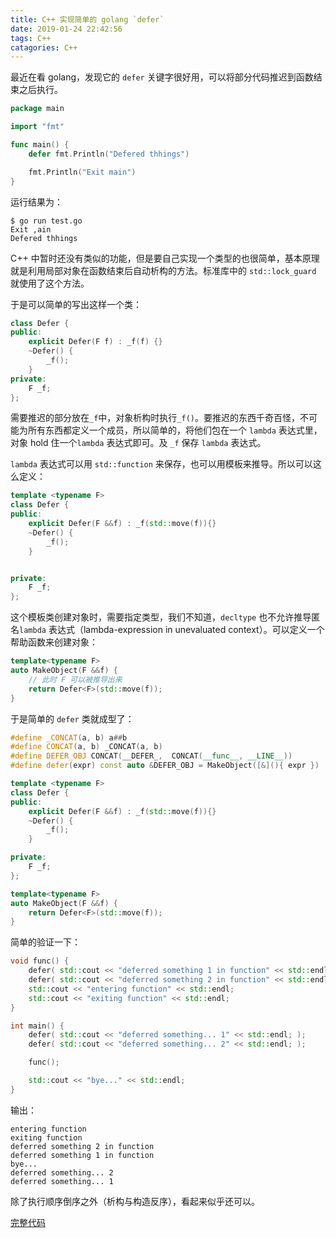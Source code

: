 ```yaml
---
title: C++ 实现简单的 golang `defer`
date: 2019-01-24 22:42:56
tags: C++
catagories: C++
---
```


最近在看 golang，发现它的 `defer` 关键字很好用，可以将部分代码推迟到函数结束之后执行。

```go
package main

import "fmt"

func main() {
	defer fmt.Println("Defered thhings")

	fmt.Println("Exit main")
}
```

运行结果为：

```
$ go run test.go
Exit ,ain
Defered thhings
```

C++ 中暂时还没有类似的功能，但是要自己实现一个类型的也很简单，基本原理就是利用局部对象在函数结束后自动析构的方法。标准库中的 `std::lock_guard` 就使用了这个方法。 

于是可以简单的写出这样一个类：

```C++
class Defer {
public:
    explicit Defer(F f) : _f(f) {}
    ~Defer() {
        _f();
    }
private:
    F _f;
};
```

需要推迟的部分放在`_f`中，对象析构时执行`_f()`。要推迟的东西千奇百怪，不可能为所有东西都定义一个成员，所以简单的，将他们包在一个 `lambda` 表达式里，对象 hold 住一个`lambda` 表达式即可。及 `_f` 保存 `lambda` 表达式。

`lambda` 表达式可以用 `std::function` 来保存，也可以用模板来推导。所以可以这么定义：

```C++
template <typename F>
class Defer {
public:
    explicit Defer(F &&f) : _f(std::move(f)){}
    ~Defer() {
        _f();
    }


private:
    F _f;
};
```

这个模板类创建对象时，需要指定类型，我们不知道，`decltype` 也不允许推导匿名`lambda` 表达式（lambda-expression in unevaluated context）。可以定义一个帮助函数来创建对象：

```C++
template<typename F>
auto MakeObject(F &&f) {
    // 此时 F 可以被推导出来
    return Defer<F>(std::move(f));
}
```

于是简单的 `defer` 类就成型了：

```C++
#define _CONCAT(a, b) a##b
#define CONCAT(a, b) _CONCAT(a, b)
#define DEFER_OBJ CONCAT(__DEFER_,  CONCAT(__func__, __LINE__))
#define defer(expr) const auto &DEFER_OBJ = MakeObject([&](){ expr })

template <typename F>
class Defer {
public:
    explicit Defer(F &&f) : _f(std::move(f)){}
    ~Defer() {
        _f();
    }

private:
    F _f;
};

template<typename F>
auto MakeObject(F &&f) {
    return Defer<F>(std::move(f));
}
```

简单的验证一下：

```C++
void func() {
    defer( std::cout << "deferred something 1 in function" << std::endl; );
    defer( std::cout << "deferred something 2 in function" << std::endl; );
    std::cout << "entering function" << std::endl;
    std::cout << "exiting function" << std::endl;
}

int main() {
    defer( std::cout << "deferred something... 1" << std::endl; );
    defer( std::cout << "deferred something... 2" << std::endl; );

    func();

    std::cout << "bye..." << std::endl;
}
```

输出：

```
entering function
exiting function
deferred something 2 in function
deferred something 1 in function
bye...
deferred something... 2
deferred something... 1
```

除了执行顺序倒序之外（析构与构造反序），看起来似乎还可以。

[完整代码](https://github.com/anonymouss/my-exercises/tree/master/cpp/defer)